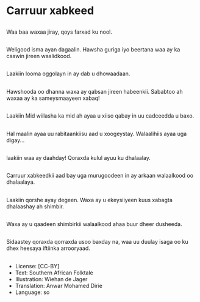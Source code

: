 # Carruur xabkeed

##
Waa baa waxaa jiray, qoys farxad ku nool.

##
Weligood isma ayan dagaalin. Hawsha guriga iyo beertana waa ay ka caawin jireen waalidkood.

##
Laakiin looma oggolayn in ay dab u dhowaadaan.

##
Hawshooda oo dhanna waxa ay qabsan jireen habeenkii. Sababtoo ah waxaa ay ka sameysmaayeen xabaq!

##
Laakiin Mid wiilasha ka mid ah ayaa u xiiso qabay in uu cadceedda u baxo.

##
Hal maalin ayaa uu rabitaankiisu aad u xoogeystay. Walaalihiis ayaa uga digay...

##
laakiin waa ay daahday! Qoraxda kulul ayuu ku dhalaalay.

##
Carruur xabkeedkii aad bay uga murugoodeen in ay arkaan walaalkood oo dhalaalaya.

##
Laakiin qorshe ayay degeen. Waxa ay u ekeysiiyeen kuus xabagta dhalaashay ah shimbir.

##
Waxa ay u qaadeen shimbirkii walaalkood ahaa buur dheer dusheeda.

##
Sidaastey qoraxda qorraxda usoo baxday na, waa uu duulay isaga oo ku dhex heesaya iftiinka arrooryaad.

##
* License: [CC-BY]
* Text: Southern African Folktale
* Illustration: Wiehan de Jager
* Translation: Anwar Mohamed Dirie
* Language: so
